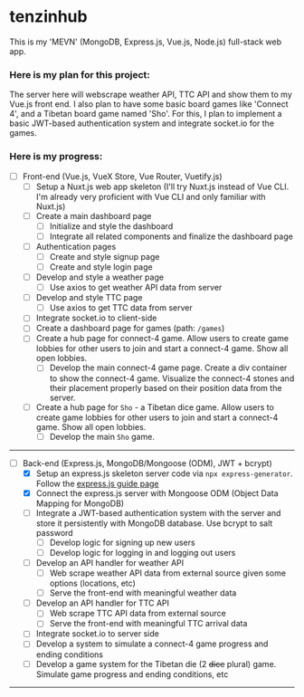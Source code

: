 # tenzinhub
This is my 'MEVN' (MongoDB, Express.js, Vue.js, Node.js) full-stack web app. 

### Here is my plan for this project:
The server here will webscrape weather API, TTC API and show them to my Vue.js front end. I also plan to have some basic board games like 'Connect 4', and a Tibetan board game named 'Sho'. For this, I plan to implement a basic JWT-based authentication system and integrate socket.io for the games.

### Here is my progress:
- [ ] Front-end (Vue.js, VueX Store, Vue Router, Vuetify.js)
  - [ ] Setup a Nuxt.js web app skeleton (I'll try Nuxt.js instead of Vue CLI. I'm already very proficient with Vue CLI and only familiar with Nuxt.js)
  - [ ] Create a main dashboard page
    - [ ] Initialize and style the dashboard
    - [ ] Integrate all related components and finalize the dashboard page
  - [ ] Authentication pages
    - [ ] Create and style signup page
    - [ ] Create and style login page
  - [ ] Develop and style a weather page
    - [ ] Use axios to get weather API data from server
  - [ ] Develop and style TTC page
    - [ ] Use axios to get TTC data from server
  - [ ] Integrate socket.io to client-side
  - [ ] Create a dashboard page for games (path: `/games`)
  - [ ] Create a hub page for connect-4 game. Allow users to create game lobbies for other users to join and start a connect-4 game. Show all open lobbies.
    - [ ] Develop the main connect-4 game page. Create a div container to show the connect-4 game. Visualize the connect-4 stones and their placement properly based on their position data from the server.
  - [ ] Create a hub page for `Sho` - a Tibetan dice game. Allow users to create game lobbies for other users to join and start a connect-4 game. Show all open lobbies.
    - [ ] Develop the main `Sho` game.

-------------------------

- [ ] Back-end (Express.js, MongoDB/Mongoose (ODM), JWT + bcrypt)
  - [x] Setup an express.js skeleton server code via `npx express-generator`. Follow the [express.js guide page](https://expressjs.com/en/advanced/best-practice-security.html)
  - [x] Connect the express.js server with Mongoose ODM (Object Data Mapping for MongoDB)
  - [ ] Integrate a JWT-based authentication system with the server and store it persistently with MongoDB database. Use bcrypt to salt password
    - [ ] Develop logic for signing up new users
    - [ ] Develop logic for logging in and logging out users
  - [ ] Develop an API handler for weather API
    - [ ] Web scrape weather API data from external source given some options (locations, etc)
    - [ ] Serve the front-end with meaningful weather data
  - [ ] Develop an API handler for TTC API
    - [ ] Web scrape TTC API data from external source
    - [ ] Serve the front-end with meaningful TTC arrival data
  - [ ] Integrate socket.io to server side
  - [ ] Develop a system to simulate a connect-4 game progress and ending conditions
  - [ ] Develop a game system for the Tibetan die (2 ~~dice~~ plural) game. Simulate game progress and ending conditions, etc

-------------------------